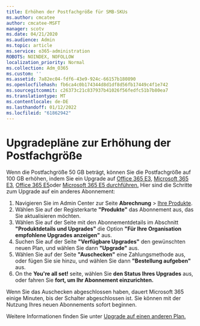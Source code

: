 ```yaml
---
title: Erhöhen der Postfachgröße für SMB-SKUs
ms.author: cmcatee
author: cmcatee-MSFT
manager: scotv
ms.date: 04/21/2020
ms.audience: Admin
ms.topic: article
ms.service: o365-administration
ROBOTS: NOINDEX, NOFOLLOW
localization_priority: Normal
ms.collection: Adm_O365
ms.custom: ''
ms.assetid: 7a82ec04-fdf6-43e9-924c-66157b180890
ms.openlocfilehash: fb6ca4c0b174344d8d1df8d56fb17449c4f1e742
ms.sourcegitcommit: c26373c21c837937b41026f56fedfc51b7b80ea7
ms.translationtype: MT
ms.contentlocale: de-DE
ms.lasthandoff: 01/12/2022
ms.locfileid: "61862942"
---
```

# <a name="upgrade-plans-to-increase-mailbox-size"></a>Upgradepläne zur Erhöhung der Postfachgröße

Wenn die Postfachgröße 50 GB beträgt, können Sie die Postfachgröße auf 100 GB erhöhen, indem Sie ein Upgrade auf [Office 365 E3](https://www.microsoft.com/microsoft-365/enterprise/office-365-e3?rtc=1&activetab=pivot:overviewtab), [Microsoft 365 E3](https://www.microsoft.com/microsoft-365/enterprise/e3?activetab=pivot%3aoverviewtab), [Office 365 E5](https://www.microsoft.com/microsoft-365/enterprise/office-365-e5?rtc=1&activetab=pivot%3aoverviewtab)oder [Microsoft 365 E5 durchführen.](https://www.microsoft.com/microsoft-365/enterprise/e5?activetab=pivot%3aoverviewtab) Hier sind die Schritte zum Upgrade auf ein anderes Abonnement:
  
1. Navigieren Sie im Admin Center zur Seite **Abrechnung** > [Ihre Produkte](https://go.microsoft.com/fwlink/p/?linkid=842054).
2. Wählen Sie auf der Registerkarte **"Produkte"** das Abonnement aus, das Sie aktualisieren möchten.
3. Wählen Sie auf der Seite mit den Abonnementdetails im Abschnitt **"Produktdetails und Upgrades"** die Option **"Für Ihre Organisation empfohlene Upgrades anzeigen"** aus.
4. Suchen Sie auf der Seite **"Verfügbare Upgrades"** den gewünschten neuen Plan, und wählen Sie dann **"Upgrade"** aus.
5. Wählen Sie auf der Seite **"Auschecken"** eine Zahlungsmethode aus, oder fügen Sie sie hinzu, und wählen Sie dann **"Bestellung aufgeben"** aus.
6. On the **You're all set!** seite, wählen Sie **den Status Ihres Upgrades** aus, oder fahren Sie **fort, um Ihr Abonnement einzurichten.**

Wenn Sie das Auschecken abgeschlossen haben, dauert Microsoft 365 einige Minuten, bis der Schalter abgeschlossen ist. Sie können mit der Nutzung Ihres neuen Abonnements sofort beginnen.

Weitere Informationen finden Sie unter [Upgrade auf einen anderen Plan.](https://docs.microsoft.com/microsoft-365/commerce/subscriptions/upgrade-to-different-plan)